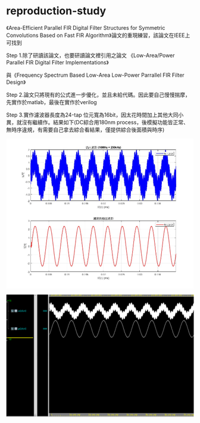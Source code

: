 # reproduction-study
《Area-Efficient Parallel FIR Digital Filter Structures for Symmetric Convolutions Based on Fast FIR Algorithm》論文的重現練習，該論文在IEEE上可找到

Step 1.除了研讀該論文，也要研讀論文裡引用之論文  《Low-Area/Power Parallel FIR Digital Filter Implementations》

與《Frequency Spectrum Based Low-Area Low-Power Parrallel FIR Filter Design》

Step 2.論文只將現有的公式進一步優化，並且未給代碼。因此要自己慢慢揣摩，先實作於matlab，最後在實作於verilog

Step 3.實作濾波器長度為24-tap  位元寬為16bit，因太花時間加上其他大同小異，就沒有繼續作。結果如下(DC綜合用180nm process，後模擬功能皆正常、無時序違規，有需要自己拿去綜合看結果，僅提供綜合後面積與時序)

![image](https://github.com/108350035/reproduction-study/blob/main/matlab.jpg)

![image](https://github.com/108350035/reproduction-study/blob/main/verdi%E6%B3%A2%E5%BD%A2.PNG)





